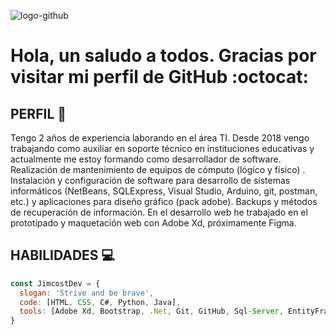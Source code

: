 ![logo-github](https://user-images.githubusercontent.com/53100460/88730147-0d7ebd80-d0fb-11ea-86c7-cc512e76b246.png)
# Hola, un saludo a todos. Gracias por visitar mi perfil de GitHub :octocat:
 

## PERFIL :necktie:
Tengo 2 años de experiencia laborando en el área TI. Desde 2018 vengo trabajando como auxiliar en soporte técnico en instituciones educativas y actualmente me estoy formando como desarrollador de software. Realización de mantenimiento de equipos de cómputo (lógico y físico) . Instalación y configuración de software para desarrollo de sistemas informáticos (NetBeans, SQLExpress, Visual Studio, Arduino, git, postman, etc.) y aplicaciones para diseño gráfico (pack adobe). Backups y métodos de recuperación de información. En el desarrollo web he trabajado en el prototipado y maquetación web con Adobe Xd, próximamente Figma.



## HABILIDADES :computer:
```javascript
const JimcostDev = {
  slogan: 'Strive and be brave',
  code: [HTML, CSS, C#, Python, Java],
  tools: [Adobe Xd, Bootstrap, .Net, Git, GitHub, Sql-Server, EntityFramework]
}
```


